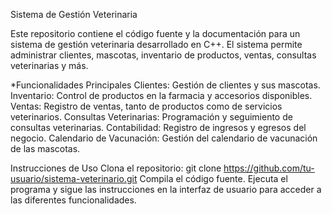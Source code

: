 Sistema de Gestión Veterinaria

Este repositorio contiene el código fuente y la documentación para un sistema de gestión veterinaria desarrollado en C++. El sistema permite administrar clientes, mascotas, inventario de productos, ventas, consultas veterinarias y más.

*Funcionalidades Principales
Clientes: Gestión de clientes y sus mascotas.
Inventario: Control de productos en la farmacia y accesorios disponibles.
Ventas: Registro de ventas, tanto de productos como de servicios veterinarios.
Consultas Veterinarias: Programación y seguimiento de consultas veterinarias.
Contabilidad: Registro de ingresos y egresos del negocio.
Calendario de Vacunación: Gestión del calendario de vacunación de las mascotas.

Instrucciones de Uso
Clona el repositorio: git clone https://github.com/tu-usuario/sistema-veterinario.git
Compila el código fuente.
Ejecuta el programa y sigue las instrucciones en la interfaz de usuario para acceder a las diferentes funcionalidades.
